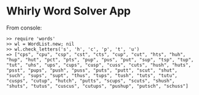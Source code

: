 # Whirly Word Solver App

From console:

    >> require 'words'
    >> wl = WordList.new; nil
    >> wl.check_letters('s', 'h', 'c', 'p', 't', 'u')
    => ["cps", "cpu", "csp", "cst", "cts", "cup", "cut", "hts", "huh", "hup", "hut", "pct", "pts", "pup", "pus", "put", "sup", "tsp", "tup", "tut", "uhs", "ups", "cups", "cusp", "cuss", "cuts", "hush", "huts", "psst", "pups", "push", "puss", "puts", "putt", "scut", "shut", "such", "sups", "supt", "thus", "tups", "tush", "tuts", "tutu", "cusps", "cutup", "hutch", "putts", "scups", "scuts", "shush", "shuts", "tutus", "cuscus", "cutups", "pushup", "putsch", "schuss"]
